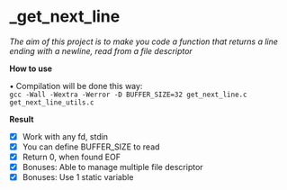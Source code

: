 # _get_next_line
*The aim of this project is to make you code a function that returns a line ending with a newline, read from a file descriptor*

**How to use**

• Compilation will be done this way:   
```gcc -Wall -Wextra -Werror -D BUFFER_SIZE=32 get_next_line.c get_next_line_utils.c```

**Result**

- [x] Work with any fd, stdin
- [x] You can define BUFFER_SIZE to read
- [x] Return 0, when found EOF
- [x] Bonuses: Able to manage multiple file descriptor 
- [x] Bonuses: Use 1 static variable
